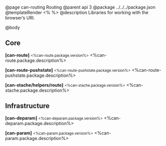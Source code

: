 @page can-routing Routing
@parent api 3
@package ../../../package.json
@templateRender <% %>
@description Libraries for working with the browser’s URI.

@body

## Core

**[can-route]** <small><%can-route.package.version%></small> <%can-route.package.description%>

**[can-route-pushstate]** <small><%can-route-pushstate.package.version%></small> <%can-route-pushstate.package.description%>

**[can-stache/helpers/route]** <small><%can-stache.package.version%></small> <%can-stache.package.description%>

## Infrastructure

**[can-deparam]** <small><%can-deparam.package.version%></small> <%can-deparam.package.description%>

**[can-param]** <small><%can-param.package.version%></small> <%can-param.package.description%>
